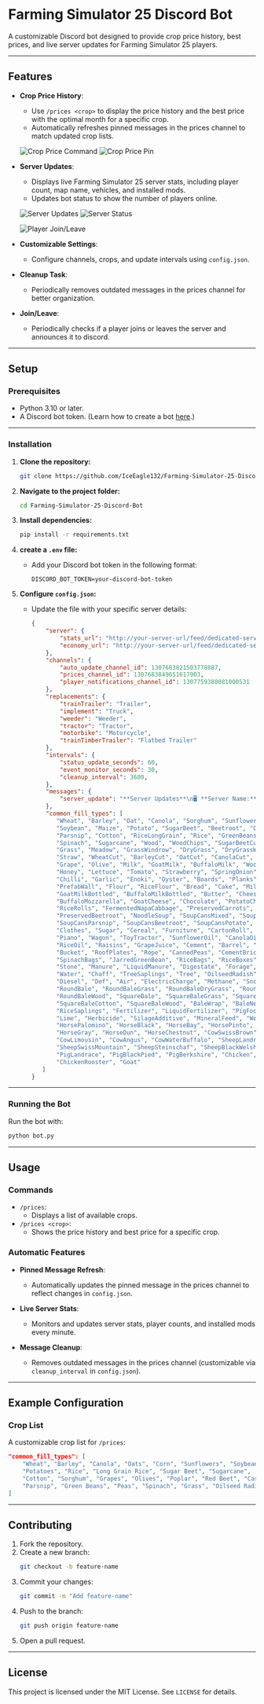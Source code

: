 # Farming Simulator 25 Discord Bot

A customizable Discord bot designed to provide crop price history, best prices, and live server updates for Farming Simulator 25 players.

---

## Features

- **Crop Price History**:
  - Use `/prices <crop>` to display the price history and the best price with the optimal month for a specific crop.
  - Automatically refreshes pinned messages in the prices channel to match updated crop lists.

  ![Crop Price Command](https://i.imgur.com/rsL6Z4C.png "Crop Price Command Example")
  ![Crop Price Pin](https://i.imgur.com/fqhR8Th.png "Crop Price Pin Example")
  
- **Server Updates**:
  - Displays live Farming Simulator 25 server stats, including player count, map name, vehicles, and installed mods.
  - Updates bot status to show the number of players online.

  ![Server Updates](https://i.imgur.com/ikm6rS1.png "Server Updates Example")
  ![Server Status](https://i.imgur.com/UDr5TnO.png "Server Status Example")

  ![Player Join/Leave](https://i.imgur.com/AMEgGEF.png "Join/Leave Example")

- **Customizable Settings**:
  - Configure channels, crops, and update intervals using `config.json`.

- **Cleanup Task**:
  - Periodically removes outdated messages in the prices channel for better organization.

- **Join/Leave**:
  - Periodically checks if a player joins or leaves the server and announces it to discord.

---

## Setup

### Prerequisites
- Python 3.10 or later.
- A Discord bot token. (Learn how to create a bot [here](https://discordpy.readthedocs.io/en/stable/discord.html).)

---

### Installation

1. **Clone the repository:**
   ```bash
   git clone https://github.com/IceEagle132/Farming-Simulator-25-Discord-Bot.git
   ```
   
2. **Navigate to the project folder:**
   ```bash
   cd Farming-Simulator-25-Discord-Bot
   ```

3. **Install dependencies:**
   ```bash
   pip install -r requirements.txt
   ```

4. **create a `.env` file:**
   - Add your Discord bot token in the following format:
     ```plaintext
     DISCORD_BOT_TOKEN=your-discord-bot-token
     ```

5. **Configure `config.json`:**
   - Update the file with your specific server details:
     ```json
     {
         "server": {
             "stats_url": "http://your-server-url/feed/dedicated-server-stats.xml",
             "economy_url": "http://your-server-url/feed/dedicated-server-savegame.html?file=economy",
         },
         "channels": {
             "auto_update_channel_id": 1307683821503778887,
             "prices_channel_id": 1307683849651617903,
             "player_notifications_channel_id": 1307759388081000531
         },
         "replacements": {
             "trainTrailer": "Trailer",
             "implement": "Truck",
             "weeder": "Weeder",
             "tractor": "Tractor",
             "motorbike": "Motorcycle",
             "trainTimberTrailer": "Flatbed Trailer"
         },
         "intervals": {
             "status_update_seconds": 60,
             "event_monitor_seconds": 30,
             "cleanup_interval": 3600,
         },
         "messages": {
             "server_update": "**Server Updates**\n🖥️ **Server Name:** {server_name}\n🗺️ **Map Name:** {map_name}\n👥 **Players Online:** {players_online}/{player_capacity}\n⏱️ **Farm Progress:** {hours} hours, {minutes} minutes\n\n🚜 **Vehicles:**\n{vehicles}\n\n🛠️ **Installed Mods:**\n{mods}\n\n💡 *This message updates every minute.*"
         },
         "common_fill_types": [
            "Wheat", "Barley", "Oat", "Canola", "Sorghum", "Sunflower", 
            "Soybean", "Maize", "Potato", "SugarBeet", "Beetroot", "Carrot", 
            "Parsnip", "Cotton", "RiceLongGrain", "Rice", "GreenBeans", "Peas", 
            "Spinach", "Sugarcane", "Wood", "WoodChips", "SugarBeetCut", "Silage", 
            "Grass", "Meadow", "GrassWindrow", "DryGrass", "DryGrassWindrow", 
            "Straw", "WheatCut", "BarleyCut", "OatCut", "CanolaCut", "SoybeanCut", 
            "Grape", "Olive", "Milk", "GoatMilk", "BuffaloMilk", "Wool", "Egg", 
            "Honey", "Lettuce", "Tomato", "Strawberry", "SpringOnion", "NapaCabbage", 
            "Chilli", "Garlic", "Enoki", "Oyster", "Boards", "Planks", "WoodBeam", 
            "PrefabWall", "Flour", "RiceFlour", "Bread", "Cake", "MilkBottled", 
            "GoatMilkBottled", "BuffaloMilkBottled", "Butter", "Cheese", 
            "BuffaloMozzarella", "GoatCheese", "Chocolate", "PotatoChips", 
            "RiceRolls", "FermentedNapaCabbage", "PreservedCarrots", "PreservedParsnip", 
            "PreservedBeetroot", "NoodleSoup", "SoupCansMixed", "SoupCansCarrots", 
            "SoupCansParsnip", "SoupCansBeetroot", "SoupCansPotato", "Fabric", 
            "Clothes", "Sugar", "Cereal", "Furniture", "CartonRoll", "PaperRoll", 
            "Piano", "Wagon", "ToyTractor", "SunflowerOil", "CanolaOil", "OliveOil", 
            "RiceOil", "Raisins", "GrapeJuice", "Cement", "Barrel", "Bathtub", 
            "Bucket", "RoofPlates", "Rope", "CannedPeas", "CementBricks", 
            "SpinachBags", "JarredGreenBean", "RiceBags", "RiceBoxes", "Seeds", 
            "Stone", "Manure", "LiquidManure", "Digestate", "Forage", "ForageMixing", 
            "Water", "Chaff", "TreeSaplings", "Tree", "OilseedRadish", "Poplar", 
            "Diesel", "Def", "Air", "ElectricCharge", "Methane", "Snow", "RoadSalt", 
            "RoundBale", "RoundBaleGrass", "RoundBaleDryGrass", "RoundBaleCotton", 
            "RoundBaleWood", "SquareBale", "SquareBaleGrass", "SquareBaleDryGrass", 
            "SquareBaleCotton", "SquareBaleWood", "BaleWrap", "BaleNet", "BaleTwine", 
            "RiceSaplings", "Fertilizer", "LiquidFertilizer", "PigFood", "Tarp", 
            "Lime", "Herbicide", "SilageAdditive", "MineralFeed", "Weed", 
            "HorsePalomino", "HorseBlack", "HorseBay", "HorsePinto", "HorseSealBrown", 
            "HorseGray", "HorseDun", "HorseChestnut", "CowSwissBrown", "CowHolstein", 
            "CowLimousin", "CowAngus", "CowWaterBuffalo", "SheepLandrace", 
            "SheepSwissMountain", "SheepSteinschaf", "SheepBlackWelsh", 
            "PigLandrace", "PigBlackPied", "PigBerkshire", "Chicken", 
            "ChickenRooster", "Goat"
        ]
     }
     ```

---

### Running the Bot

Run the bot with:
```bash
python bot.py
```

---

## Usage

### Commands

- `/prices`:
  - Displays a list of available crops.
- `/prices <crop>`:
  - Shows the price history and best price for a specific crop.

### Automatic Features

- **Pinned Message Refresh**:
  - Automatically updates the pinned message in the prices channel to reflect changes in `config.json`.

- **Live Server Stats**:
  - Monitors and updates server stats, player counts, and installed mods every minute.

- **Message Cleanup**:
  - Removes outdated messages in the prices channel (customizable via `cleanup_interval` in `config.json`).

---

## Example Configuration

### Crop List
A customizable crop list for `/prices`:
```json
"common_fill_types": [
    "Wheat", "Barley", "Canola", "Oats", "Corn", "Sunflowers", "Soybeans",
    "Potatoes", "Rice", "Long Grain Rice", "Sugar Beet", "Sugarcane",
    "Cotton", "Sorghum", "Grapes", "Olives", "Poplar", "Red Beet", "Carrots",
    "Parsnip", "Green Beans", "Peas", "Spinach", "Grass", "Oilseed Radish"
]
```

---

## Contributing

1. Fork the repository.
2. Create a new branch:
   ```bash
   git checkout -b feature-name
   ```
3. Commit your changes:
   ```bash
   git commit -m "Add feature-name"
   ```
4. Push to the branch:
   ```bash
   git push origin feature-name
   ```
5. Open a pull request.

---

## License

This project is licensed under the MIT License. See `LICENSE` for details.